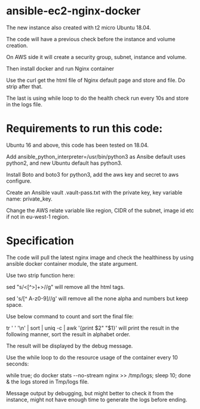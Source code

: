 # ansible-ec2-nginx-docker

The new instance also created with t2 micro Ubuntu 18.04.

The code will have a previous check before the instance and volume creation. 

On AWS side it will create a security group, subnet, instance and volume.

Then install docker and run Nginx container

Use the curl get the html file of Nginx default page and store and file. Do strip after that. 

The last is using while loop to do the health check run every 10s and store in the logs file.


# Requirements to run this code:

Ubuntu 16 and above, this code has been tested on 18.04. 

Add ansible_python_interpreter=/usr/bin/python3 as Ansibe default uses python2, and new Ubuntu default has python3.

Install Boto and boto3 for python3, add the aws key and secret to aws configure. 

Create an Ansible vault .vault-pass.txt with the private key, key variable name: private_key. 

Change the AWS relate variable like region, CIDR of the subnet, image id etc if not in eu-west-1 region.


# Specification

The code will pull the latest nginx image and check the healthiness by using ansible docker container module, the state argument.

Use two strip function here: 

sed "s/<[^>]\+>//g"   will remove all the html tags.

sed 's/[^ A-z0-9]//g'   will remove all the none alpha and numbers but keep space.

Use below command to count and sort the final file:

tr ' ' '\n' | sort | uniq -c | awk '{print $2" "$1}' will print the result in the following manner, sort the result in alphabet order.

The result will be displayed by the debug message.

Use the while loop to do the resource usage of the container every 10 seconds:

while true; do docker stats --no-stream nginx >> /tmp/logs; sleep 10; done &  the logs stored in Tmp/logs file.

Message output by debugging, but might better to check it from the instance, might not have enough time to generate the logs before ending.

